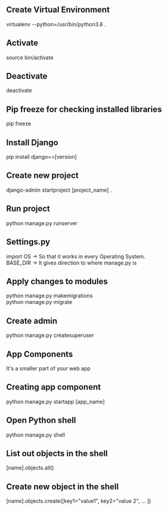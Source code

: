 ## Create Virtual Environment
virtualenv --python=/usr/bin/python3.8 .

## Activate 
source bin/activate

## Deactivate
deactivate

## Pip freeze for checking installed libraries
pip freeze

## Install Django
pip install django==[version]


## Create new project
django-admin startproject [project_name] .

## Run project
python manage.py runserver

## Settings.py
import OS -> So that it works in every Operating System.    
BASE_DIR -> It gives direction to where manage.py is  

## Apply changes to modules  
python manage.py makemigrations  
python manage.py migrate

## Create admin 
python manage.py createsuperuser

## App Components
It's a smaller part of your web app

## Creating app component
python manage.py startapp [app_name]

## Open Python shell
python manage.py shell

## List out objects in the shell
[name].objects.all()

## Create new object in the shell
[name].objects.create([key1="value1", key2="value 2", ... ])
